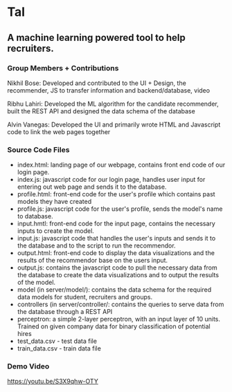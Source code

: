 # Tal
## A machine learning powered tool to help recruiters.

### Group Members + Contributions
Nikhil Bose: Developed and contributed to the UI + Design, the recommender, JS to transfer information and backend/database, video

Ribhu Lahiri: Developed the ML algorithm for the candidate recommender, built the REST API and designed the data schema of the database

Alvin Vanegas: Developed the UI and primarily wrote HTML and Javascript code to link the web pages together

### Source Code Files
- index.html: landing page of our webpage, contains front end code of our login page.
- index.js: javascript code for our login page, handles user input for entering out web page and sends it to the database.
- profile.html: front-end code for the user's profile which contains past models they have created
- profile.js: javascript code for the user's profile, sends the model's name to database.
- input.hmtl: front-end code for the input page, contains the necessary inputs to create the model.
- input.js: javascript code that handles the user's inputs and sends it to the database and to the script to run the recommendor.
- output.html: front-end code to display the data visualizations and the results of the recommendor base on the users input.
- output.js: contains the javascript code to pull the necessary data from the database to create the data visualizations and to output the results of the model.
- model (in server/model/): contains the data schema for the required data models for student, recruiters and groups.
- controllers (in server/controller/: contains the queries to serve data from the database through a REST API
- perceptron: a simple 2-layer perceptron, with an input layer of 10 units. Trained on given company data for binary classification of potential hires
- test_data.csv - test data file
- train_data.csv - train data file
### Demo Video
https://youtu.be/S3X9qhw-OTY
